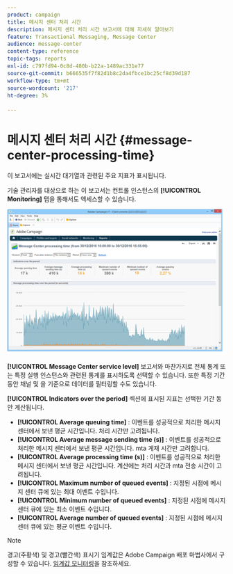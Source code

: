 ```yaml
---
product: campaign
title: 메시지 센터 처리 시간
description: 메시지 센터 처리 시간 보고서에 대해 자세히 알아보기
feature: Transactional Messaging, Message Center
audience: message-center
content-type: reference
topic-tags: reports
exl-id: c797fd94-0c8d-480b-b22a-1489ac331e77
source-git-commit: b666535f7f82d1b8c2da4fbce1bc25cf8d39d187
workflow-type: tm+mt
source-wordcount: '217'
ht-degree: 3%

---
```


# 메시지 센터 처리 시간 {#message-center-processing-time}



이 보고서에는 실시간 대기열과 관련된 주요 지표가 표시됩니다.

기술 관리자를 대상으로 하는 이 보고서는 컨트롤 인스턴스의 **[!UICONTROL Monitoring]** 탭을 통해서도 액세스할 수 있습니다.

![](assets/mc_reports_2.png)

**[!UICONTROL Message Center service level]** 보고서와 마찬가지로 전체 통계 또는 특정 실행 인스턴스와 관련된 통계를 표시하도록 선택할 수 있습니다. 또한 특정 기간 동안 채널 및 을 기준으로 데이터를 필터링할 수도 있습니다.

**[!UICONTROL Indicators over the period]** 섹션에 표시된 지표는 선택한 기간 동안 계산됩니다.

* **[!UICONTROL Average queuing time]** : 이벤트를 성공적으로 처리한 메시지 센터에서 보낸 평균 시간입니다. 처리 시간만 고려됩니다.
* **[!UICONTROL Average message sending time (s)]** : 이벤트를 성공적으로 처리한 메시지 센터에서 보낸 평균 시간입니다. mta 게재 시간만 고려합니다.
* **[!UICONTROL Average processing time (s)]** : 이벤트를 성공적으로 처리한 메시지 센터에서 보낸 평균 시간입니다. 계산에는 처리 시간과 mta 전송 시간이 고려됩니다.
* **[!UICONTROL Maximum number of queued events]** : 지정된 시점에 메시지 센터 큐에 있는 최대 이벤트 수입니다.
* **[!UICONTROL Minimum number of queued events]** : 지정된 시점에 메시지 센터 큐에 있는 최소 이벤트 수입니다.
* **[!UICONTROL Average number of queued events]** : 지정된 시점에 메시지 센터 큐에 있는 평균 이벤트 수입니다.

>[!NOTE]
>
>경고(주황색) 및 경고(빨간색) 표시기 임계값은 Adobe Campaign 배포 마법사에서 구성할 수 있습니다. [임계값 모니터링](../../message-center/using/additional-configurations.md#monitoring-thresholds)을 참조하세요.
